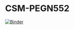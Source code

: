 # CSM-PEGN552

[![Binder](https://img.shields.io/static/v1.svg?logo=Jupyter&label=launch&message=Binder%0A%2B%0AAVEVA_DataHub&color=3d1152)](https://ovh.mybinder.org/v2/gh/academic-hub/notebooks-env/main?urlpath=git-pull%3Frepo%3Dhttps%253A%252F%252Fgithub.com%252Facademic-hub%252FCSM-PEGN552%26urlpath%3Dtree%252FCSM-PEGN552%252F%26branch%3Dmain)
